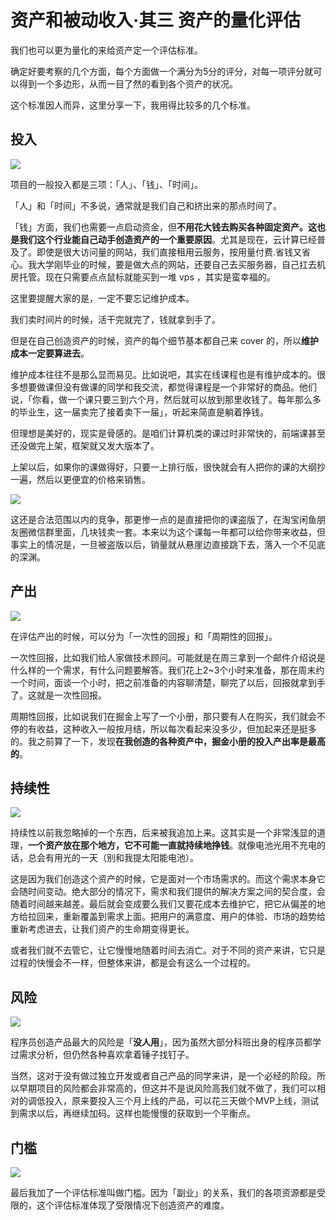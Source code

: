 # 资产和被动收入·其三 资产的量化评估


我们也可以更为量化的来给资产定一个评估标准。

确定好要考察的几个方面，每个方面做一个满分为5分的评分，对每一项评分就可以得到一个多边形，从而一目了然的看到各个资产的状况。

这个标准因人而异，这里分享一下，我用得比较多的几个标准。

## 投入

![](https://theseven.ftqq.com/20200407170730.png)

项目的一般投入都是三项：「人」、「钱」、「时间」。

「人」和「时间」不多说，通常就是我们自己和挤出来的那点时间了。

「钱」方面，我们也需要一点启动资金，但**不用花大钱去购买各种固定资产。这也是我们这个行业能自己动手创造资产的一个重要原因**。尤其是现在，云计算已经普及了。即使是很大访问量的网站，我们直接租用云服务，按用量付费.省钱又省心。我大学刚毕业的时候，要是做大点的网站，还要自己去买服务器，自己扛去机房托管。现在只需要点点鼠标就能买到一堆 vps ，其实是蛮幸福的。


这里要提醒大家的是，一定不要忘记维护成本。

我们卖时间片的时候，活干完就完了，钱就拿到手了。

但是在自己创造资产的时候，资产的每个细节基本都自己来 cover 的，所以**维护成本一定要算进去**。

维护成本往往不是那么显而易见。比如说吧，其实在线课程也是有维护成本的。很多想要做课但没有做课的同学和我交流，都觉得课程是一个非常好的商品。他们说，「你看，做一个课只要三到六个月，然后就可以放到那里收钱了。每年那么多的毕业生，这一届卖完了接着卖下一届」，听起来简直是躺着挣钱。

但理想是美好的，现实是骨感的。是咱们计算机类的课过时非常快的，前端课甚至还没做完上架，框架就又发大版本了。

上架以后，如果你的课做得好，只要一上排行版，很快就会有人把你的课的大纲抄一遍，然后以更便宜的价格来销售。

![](https://theseven.ftqq.com/20200407170709.png)

这还是合法范围以内的竞争，那更惨一点的是直接把你的课盗版了，在淘宝闲鱼朋友圈微信群里面，几块钱卖一套。本来以为这个课每一年都可以给你带来收益，但事实上的情况是，一旦被盗版以后，销量就从悬崖边直接跳下去，落入一个不见底的深渊。

## 产出

![](https://theseven.ftqq.com/20200407170841.png)

在评估产出的时候，可以分为「一次性的回报」和「周期性的回报」。

一次性回报，比如我们给人家做技术顾问。可能就是在周三拿到一个邮件介绍说是什么样的一个需求，有什么问题要解答。我们花上2~3个小时来准备，那在周末约一个时间，面谈一个小时，把之前准备的内容聊清楚，聊完了以后，回报就拿到手了。这就是一次性回报。

周期性回报，比如说我们在掘金上写了一个小册，那只要有人在购买，我们就会不停的有收益，这种收入一般按月结，所以每次看起来没多少，但加起来还是挺多的。我之前算了一下，发现**在我创造的各种资产中，掘金小册的投入产出率是最高的**。

## 持续性

![](https://theseven.ftqq.com/20200407171408.png)

持续性以前我忽略掉的一个东西，后来被我追加上来。这其实是一个非常浅显的道理，**一个资产放在那个地方，它不可能一直就持续地挣钱**。就像电池光用不充电的话，总会有用光的一天（别和我提太阳能电池）。

这是因为我们创造这个资产的时候，它是面对一个市场需求的。而这个需求本身它会随时间变动。绝大部分的情况下，需求和我们提供的解决方案之间的契合度，会随着时间越来越差。最后就会变成要么我们又要花成本去维护它，把它从偏差的地方给拉回来，重新覆盖到需求上面。把用户的满意度、用户的体验、市场的趋势给重新考虑进去，让我们资产的生命期变得更长。

或者我们就不去管它，让它慢慢地随着时间去消亡。对于不同的资产来讲，它只是过程的快慢会不一样，但整体来讲，都是会有这么一个过程的。

## 风险

![](https://theseven.ftqq.com/20200407171237.png)

程序员创造产品最大的风险是「**没人用**」，因为虽然大部分科班出身的程序员都学过需求分析，但仍然各种喜欢拿着锤子找钉子。

当然，这对于没有做过独立开发或者自己产品的同学来讲，是一个必经的阶段。所以早期项目的风险都会非常高的，但这并不是说风险高我们就不做了，我们可以相对的调低投入，原来要投入三个月上线的产品，可以花三天做个MVP上线，测试到需求以后，再继续加码。这样也能慢慢的获取到一个平衡点。

## 门槛

![](https://theseven.ftqq.com/20200407171515.png)

最后我加了一个评估标准叫做门槛。因为「副业」的关系，我们的各项资源都是受限的，这个评估标准体现了受限情况下创造资产的难度。

